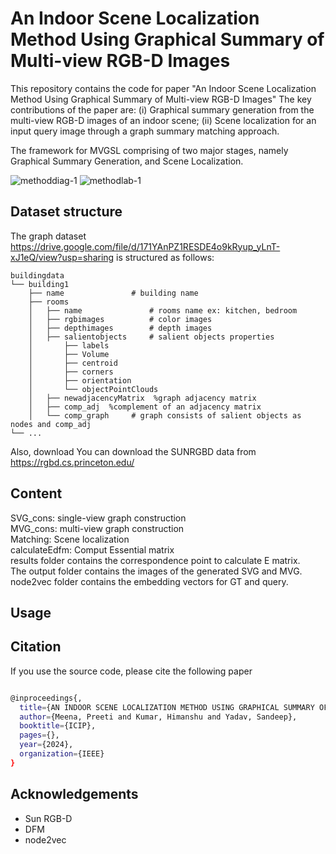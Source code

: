 # An Indoor Scene Localization Method Using Graphical Summary of Multi-view RGB-D Images
This repository contains the code for paper "An Indoor Scene Localization Method Using Graphical Summary of Multi-view RGB-D Images"
The key contributions of the paper are: 
(i) Graphical summary generation from the multi-view RGB-D images of an indoor scene; (ii) Scene localization for an input query image through a graph summary matching approach. 

The framework for MVGSL comprising of two major stages, namely Graphical Summary Generation, and Scene Localization. 

![methoddiag-1](https://github.com/preeti-me/MVGSL/assets/80210264/c1ad2ad9-b25a-423b-a491-c3495fb06edb)
![methodlab-1](https://github.com/preeti-me/MVGSL/assets/80210264/e6ac61ff-d142-4458-b259-f43997f4287d)



## Dataset structure
The graph dataset https://drive.google.com/file/d/171YAnPZ1RESDE4o9kRyup_yLnT-xJ1eQ/view?usp=sharing is structured as follows:

```shell
buildingdata
└── building1
    ├── name               # building name
    ├── rooms         
    │   ├── name               # rooms name ex: kitchen, bedroom
    │   ├── rgbimages          # color images
    │   ├── depthimages        # depth images
    │   ├── salientobjects     # salient objects properties
    │       ├── labels     
    │       ├── Volume
    │       ├── centroid
    │       ├── corners    
    │       ├── orientation  
    │       └── objectPointClouds 
    │   ├── newadjacencyMatrix  %graph adjacency matrix
    │   ├── comp_adj  %complement of an adjacency matrix
    │   └── comp_graph     # graph consists of salient objects as nodes and comp_adj
└── ...
```
Also, download 
You can download the SUNRGBD data from https://rgbd.cs.princeton.edu/
   
## Content
SVG_cons: single-view graph construction\
MVG_cons: multi-view graph construction\
Matching: Scene localization\
calculateEdfm: Comput Essential matrix\
results folder contains the correspondence point to calculate E matrix.\
The output folder contains the images of the generated SVG and MVG.\
node2vec folder contains the embedding vectors for GT and query.

## Usage

## Citation
If you use the source code, please cite the following paper

```bash

@inproceedings{,
  title={AN INDOOR SCENE LOCALIZATION METHOD USING GRAPHICAL SUMMARY OF MULTI-VIEW RGB-D IMAGES},
  author={Meena, Preeti and Kumar, Himanshu and Yadav, Sandeep},
  booktitle={ICIP},
  pages={},
  year={2024},
  organization={IEEE}
}
```

## Acknowledgements

- Sun RGB-D
- DFM
- node2vec
